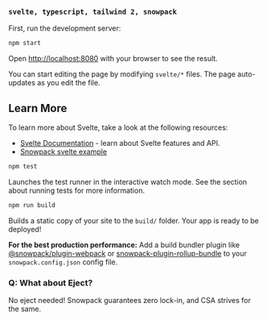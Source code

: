 ### `svelte, typescript, tailwind 2, snowpack`

First, run the development server:

```bash
npm start
```

Open [http://localhost:8080](http://localhost:8080) with your browser to see the result.

You can start editing the page by modifying `svelte/*` files. The page auto-updates as you edit the file.

## Learn More

To learn more about Svelte, take a look at the following resources:

- [Svelte Documentation](https://svelte.dev) - learn about Svelte features and API.
- [Snowpack svelte example](https://www.snowpack.dev/tutorials/svelte)

```bash
npm test
```

Launches the test runner in the interactive watch mode.
See the section about running tests for more information.

```bash
npm run build
```

Builds a static copy of your site to the `build/` folder.
Your app is ready to be deployed!

**For the best production performance:** Add a build bundler plugin like [@snowpack/plugin-webpack](https://github.com/snowpackjs/snowpack/tree/main/plugins/plugin-webpack) or [snowpack-plugin-rollup-bundle](https://github.com/ParamagicDev/snowpack-plugin-rollup-bundle) to your `snowpack.config.json` config file.

### Q: What about Eject?

No eject needed! Snowpack guarantees zero lock-in, and CSA strives for the same.
